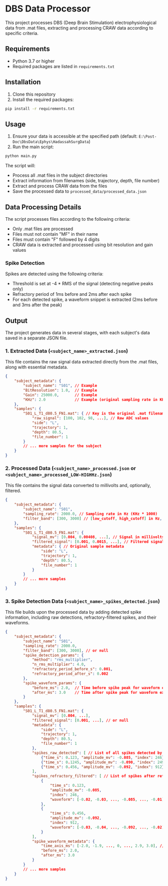 # DBS Data Processor

This project processes DBS (Deep Brain Stimulation) electrophysiological data from .mat files, extracting and processing CRAW data according to specific criteria.

## Requirements

- Python 3.7 or higher
- Required packages are listed in `requirements.txt`

## Installation

1. Clone this repository
2. Install the required packages:
```bash
pip install -r requirements.txt
```

## Usage

1. Ensure your data is accessible at the specified path (default: `E:\Post-Doc\DbsData\Ephys\HadassahSurgData`)
2. Run the main script:
```bash
python main.py
```

The script will:
- Process all .mat files in the subject directories
- Extract information from filenames (side, trajectory, depth, file number)
- Extract and process CRAW data from the files
- Save the processed data to `processed_data/processed_data.json`

## Data Processing Details

The script processes files according to the following criteria:
- Only .mat files are processed
- Files must not contain "MF" in their name
- Files must contain "F" followed by 4 digits
- CRAW data is extracted and processed using bit resolution and gain values

### Spike Detection

Spikes are detected using the following criteria:
- Threshold is set at -4 * RMS of the signal (detecting negative peaks only)
- Refractory period of 1ms before and 2ms after each spike
- For each detected spike, a waveform snippet is extracted (2ms before and 3ms after the peak)

## Output

The project generates data in several stages, with each subject's data saved in a separate JSON file.

### 1. Extracted Data (`<subject_name>_extracted.json`)

This file contains the raw signal data extracted directly from the .mat files, along with essential metadata.

```json
{
    "subject_metadata": {
        "subject_name": "S01", // Example
        "BitResolution": 1.0,  // Example
        "Gain": 25000.0,       // Example
        "KHz": 2.0             // Example (original sampling rate in KHz)
    },
    "samples": {
        "S01_L_T1_d80.5_FN1.mat": { // Key is the original .mat filename
            "raw_signal": [100, 102, 98, ...], // Raw ADC values
            "side": "L",
            "trajectory": 1,
            "depth": 80.5,
            "file_number": 1
        }
        // ... more samples for the subject
    }
}
```

### 2. Processed Data (`<subject_name>_processed.json` or `<subject_name>_processed_LOW-HIGHHz.json`)

This file contains the signal data converted to millivolts and, optionally, filtered.

```json
{
    "subject_metadata": {
        "subject_name": "S01",
        "sampling_rate": 2000.0, // Sampling rate in Hz (KHz * 1000)
        "filter_band": [300, 3000] // [low_cutoff, high_cutoff] in Hz, or null if not filtered
    },
    "samples": {
        "S01_L_T1_d80.5_FN1.mat": {
            "signal_mv": [0.004, 0.00408, ...], // Signal in millivolts
            "filtered_signal": [0.001, 0.0015, ...], // Filtered signal in mV, or null
            "metadata": { // Original sample metadata
                "side": "L",
                "trajectory": 1,
                "depth": 80.5,
                "file_number": 1
            }
        }
        // ... more samples
    }
}
```

### 3. Spike Detection Data (`<subject_name>_spikes_detected.json`)

This file builds upon the processed data by adding detected spike information, including raw detections, refractory-filtered spikes, and their waveforms.

```json
{
    "subject_metadata": {
        "subject_name": "S01",
        "sampling_rate": 2000.0,
        "filter_band": [300, 3000], // or null
        "spike_detection_params": { 
            "method": "rms_multiplier",
            "n_rms_multiplier": 4.0,
            "refractory_period_before_s": 0.001,
            "refractory_period_after_s": 0.002
        },
        "spike_waveform_params": {
            "before_ms": 2.0,  // Time before spike peak for waveform extraction
            "after_ms": 3.0    // Time after spike peak for waveform extraction
        }
    },
    "samples": {
        "S01_L_T1_d80.5_FN1.mat": {
            "signal_mv": [0.004, ...],
            "filtered_signal": [0.001, ...], // or null
            "metadata": {
                "side": "L",
                "trajectory": 1,
                "depth": 80.5,
                "file_number": 1
            },
            "spikes_raw_detected": [ // List of all spikes detected by threshold crossing
                {"time_s": 0.123, "amplitude_mv": -0.085, "index": 246},
                {"time_s": 0.1245, "amplitude_mv": -0.090, "index": 249},
                {"time_s": 0.456, "amplitude_mv": -0.092, "index": 912}
            ],
            "spikes_refractory_filtered": [ // List of spikes after refractory period filtering
                {
                    "time_s": 0.123,
                    "amplitude_mv": -0.085,
                    "index": 246,
                    "waveform": [-0.02, -0.03, ..., -0.085, ..., -0.01] // Voltage values around the spike
                },
                {
                    "time_s": 0.456,
                    "amplitude_mv": -0.092,
                    "index": 912,
                    "waveform": [-0.03, -0.04, ..., -0.092, ..., -0.02]
                }
            ],
            "spike_waveform_metadata": {
                "time_axis_ms": [-2.0, -1.9, ..., 0, ..., 2.9, 3.0], // Time points for waveform plotting
                "before_ms": 2.0,
                "after_ms": 3.0
            }
        }
        // ... more samples
    }
}
```